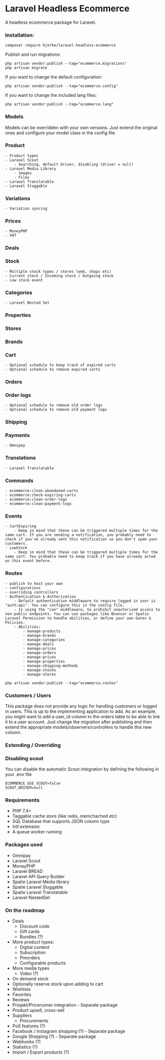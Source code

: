 # Laravel Headless Ecommerce

A headless ecommerce package for Laravel.

### Installation:

```shell script
composer require bjerke/laravel-headless-ecommerce
```

Publish and run migrations:
```shell script
php artisan vendor:publish --tag="ecommerce.migrations"
php artisan migrate
```

If you want to change the default configuration:
```shell script
php artisan vendor:publish --tag="ecommerce.config"
```

If you want to change the included lang files:
```shell script
php artisan vendor:publish --tag="ecommerce.lang"
```

### Models
Models can be overridden with your own versions. Just extend the original ones and configure your model class in the config file.

### Product
    - Product types
    - Laravel Scout
        - Searching, default driver, disabling (driver = null)
    - Laravel Media Library
        - Images
        - Files
    - Laravel Translatable
    - Laravel Sluggable

### Variations
    - Variation syncing

### Prices
    - MoneyPHP
    - VAT

### Deals

### Stock
    - Multiple stock types / stores (web, shops etc)
    - Current stock / Incoming stock / Outgoing stock
    - Low stock event

### Categories
    - Laravel Nested Set

### Properties

### Stores

### Brands

### Cart
    - Optional schedule to keep track of expired carts
    - Optional schedule to remove expired carts

### Orders

### Order logs
    - Optional schedule to remove old order logs
    - Optional schedule to remove old payment logs

### Shipping

### Payments
    - Omnipay

### Translations
    - Laravel Translatable

### Commands
    - ecommerce:clean-abandoned-carts
    - ecommerce:check-expiring-carts
    - ecommerce:clean-order-logs
    - ecommerce:clean-payment-logs

### Events
    - CartExpiring
        - Keep in mind that these can be triggered multiple times for the same cart. If you are sending a notification, you probably need to check if you've already sent this notification so you don't spam your customers.
    - LowStock
        - Keep in mind that these can be triggered multiple times for the same cart. You probable need to keep track if you have already acted on this event before.

### Routes
    - publish to host your own
    - configurations
    - overriding controllers
    - Authentication & Authorization
        - Default authentication middleware to require logged in user is "auth:api". You can configure this in the config file.
        - Is using the "can" middleware, to prohibit unautorized access to non-public endpoints. You can use packages like Bouncer or Spatie Laravel Permission to handle abilities, or define your own Gates & Policies.
        - Abilities:
            - manage-products
            - manage-brands
            - manage-categories
            - manage-deals
            - manage-prices
            - manage-orders
            - manage-prices
            - manage-properties
            - manage-shipping-methods
            - manage-stocks
            - manage-stores

```shell script
php artisan vendor:publish --tag="ecommerce.routes"
```


### Customers / Users
This package does not provide any logic for handling customers or logged in users. This is up to the implementing application to add.
As an example, you might want to add a user_id column to the orders table to be able to link it to a user account.
Just change the migration after publishing and then extend the appropriate models/observers/controllers to handle this new column.

### Extending / Overriding

### Disabling scout
You can disable the automatic Scout integration by defining the following in your .env file
```dotenv
ECOMMERCE_USE_SCOUT=false
SCOUT_DRIVER=null
```

### Requirements
- PHP 7.4+
- Taggable cache store (like redis, memchached etc)
- SQL Database that supports JSON column type
- Intl extension
- A queue worker running

### Packages used
- Omnipay
- Laravel Scout
- MoneyPHP
- Laravel BREAD
- Laravel API Query Builder
- Spatie Laravel Media library
- Spatie Laravel Sluggable
- Spatie Laravel Translatable
- Laravel NestedSet

### On the roadmap
- Deals
    - Discount code
    - Gift cards
    - Bundles (?)
- More product types:
    - Digital content
    - Subscription
    - Preorders
    - Configurable products
- More media types
    - Video (?)
- On demand stock
- Optionally reserve stock upon adding to cart
- Wishlists
- Favorites
- Reviews
- Prisjakt/Pricerunner integration - Separate package
- Product upsell, cross-sell
- Suppliers
    - Procurements
- PoS features (?)
- Facebook / Instagram shopping (?) - Separate package
- Google Shopping (?) - Separate package
- Webhooks (?)
- Statistics (?)
- Import / Export products (?)

